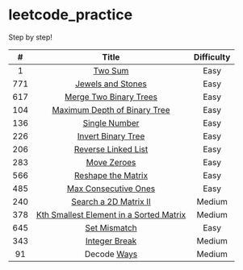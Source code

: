 # leetcode_practice
Step by step!



|  #   |                            Title                             | Difficulty |
| :--: | :----------------------------------------------------------: | :--------: |
|  1   | [Two Sum](https://github.com/w4irdo/leetcode_practice/issues/1) |    Easy    |
| 771  | [Jewels and Stones](https://github.com/w4irdo/leetcode_practice/issues/2) |    Easy    |
| 617  | [Merge Two Binary Trees](https://github.com/w4irdo/leetcode_practice/issues/3) |    Easy    |
| 104  | [Maximum Depth of Binary Tree](https://github.com/w4irdo/leetcode_practice/issues/4) |    Easy    |
| 136  | [Single Number](https://github.com/w4irdo/leetcode_practice/issues/5) |    Easy    |
| 226  | [Invert Binary Tree](https://github.com/w4irdo/leetcode_practice/issues/6) |    Easy    |
| 206  | [Reverse Linked List](https://github.com/w4irdo/leetcode_practice/issues/7) |    Easy    |
| 283  | [Move Zeroes](https://github.com/w4irdo/leetcode_practice/issues/8) |    Easy    |
| 566  | [Reshape the Matrix](https://github.com/w4irdo/leetcode_practice/issues/9) |    Easy    |
| 485  | [Max Consecutive Ones](https://github.com/w4irdo/leetcode_practice/issues/10) |    Easy    |
| 240  | [Search a 2D Matrix II](https://github.com/w4irdo/leetcode_practice/issues/11) |   Medium   |
| 378  | [Kth Smallest Element in a Sorted Matrix](https://github.com/w4irdo/leetcode_practice/issues/12) |   Medium   |
| 645  | [Set Mismatch](https://github.com/w4irdo/leetcode_practice/issues/13) |    Easy    |
| 343  | [Integer Break](https://github.com/w4irdo/leetcode_practice/issues/14) |   Medium   |
|  91  | Decode [Ways](https://github.com/w4irdo/leetcode_practice/issues/15) |   Medium   |

